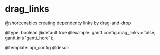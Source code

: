 drag_links
=============
@short:enables creating dependency links by drag-and-drop
	

@type: boolean
@default:true
@example:
gantt.config.drag_links = false;
gantt.init("gantt_here");

@template:	api_config
@descr:


